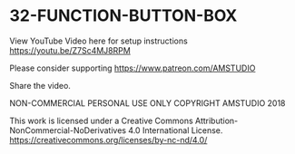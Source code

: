 # 32-FUNCTION-BUTTON-BOX

View YouTube Video here for setup instructions
https://youtu.be/Z7Sc4MJ8RPM

Please consider supporting 
https://www.patreon.com/AMSTUDIO

Share the video. 

NON-COMMERCIAL PERSONAL USE ONLY COPYRIGHT AMSTUDIO 2018

This work is licensed under a Creative Commons Attribution-NonCommercial-NoDerivatives 4.0 International License.
https://creativecommons.org/licenses/by-nc-nd/4.0/
